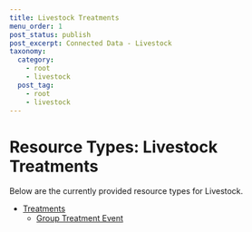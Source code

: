 ```yaml
---
title: Livestock Treatments
menu_order: 1
post_status: publish
post_excerpt: Connected Data - Livestock
taxonomy:
  category:
    - root
    - livestock
  post_tag:
    - root
    - livestock
---
```


# Resource Types: Livestock Treatments

Below are the currently provided resource types for Livestock.

- [Treatments](/resource-types/livestock/treatments)
  - [Group Treatment Event](/resource-types/livestock/treatments/group-treament-event.md)
